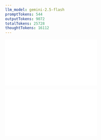 ```yaml
---
llm_model: gemini-2.5-flash
promptTokens: 544
outputTokens: 9072
totalTokens: 25728
thoughtTokens: 16112
---
```


![@](steps/_.f24f1449.md)

![@](steps/response.3ad43cac.md)